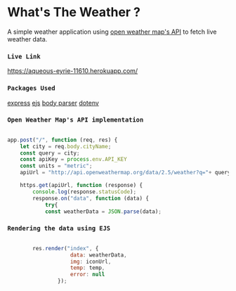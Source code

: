 # What's The Weather ?
A simple weather application using [open weather map's API](https://openweathermap.org/) to fetch live weather data.



### `Live Link`
https://aqueous-eyrie-11610.herokuapp.com/


### `Packages Used`
[express](https://expressjs.com/)
[ejs](https://ejs.com/)
[body parser](https://www.npmjs.com/package/body-parser)
[dotenv](https://www.npmjs.com/package/dotenv)



### `Open Weather Map's API implementation`
```` javascript

app.post("/", function (req, res) {
	let city = req.body.cityName;
	const query = city;
	const apiKey = process.env.API_KEY 
	const units = "metric";	
	apiUrl = "http://api.openweathermap.org/data/2.5/weather?q="+ query +"&units="+ units +"&appid=" + apiKey +"";

	https.get(apiUrl, function (response) {
		console.log(response.statusCode);
		response.on("data", function (data) {
			try{
			const weatherData = JSON.parse(data);
````


### `Rendering the data using EJS `

``` javascript

  		res.render("index", {
                    data: weatherData,
                    img: iconUrl,
                    temp: temp,
                    error: null
                });

```
